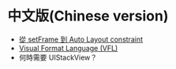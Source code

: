 # 中文版(Chinese version)

* [從 setFrame 到 Auto Layout constraint](https://medium.com/@denkeni/純程式碼-auto-layout-與概要教學-一-6077dd73dd3f)
* [Visual Format Language (VFL)](https://medium.com/@denkeni/心得-純程式碼-auto-layout-vfl-c4a1fe57db98)
* 何時需要 UIStackView？
